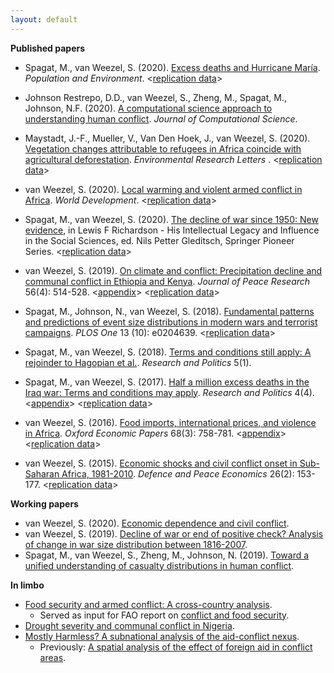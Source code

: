 ```yaml
---
layout: default
---
```


**Published papers**

* Spagat, M., van Weezel, S. (2020). [Excess deaths and Hurricane María](https://link.springer.com/article/10.1007/s11111-020-00341-x). *Population and Environment*. <[replication data](https://github.com/CommonEconomist/replication-material/tree/master/hurricane-maria)>

* Johnson Restrepo, D.D., van Weezel, S., Zheng, M., Spagat, M., Johnson, N.F. (2020). [A computational science approach to understanding human conflict](https://www.sciencedirect.com/science/article/abs/pii/S1877750319313456). *Journal of Computational Science*. 

* Maystadt, J.-F., Mueller, V., Van Den Hoek, J., van Weezel, S. (2020). [Vegetation changes attributable to refugees in Africa coincide with agricultural deforestation](https://doi.org/10.1088/1748-9326/ab6d7c). *Environmental Research Letters* . <[replication data](https://github.com/CommonEconomist/replication-material/blob/master/deforestation-refugees)>

* van Weezel, S. (2020). [Local warming and violent armed conflict in Africa](https://www.sciencedirect.com/science/article/pii/S0305750X19303560). *World Development*. <[replication data](https://github.com/CommonEconomist/replication-material/blob/master/apocalypse-now)>

* Spagat, M., van Weezel, S. (2020). [The decline of war since 1950: New evidence](https://link.springer.com/content/pdf/10.1007%2F978-3-030-31589-4_11.pdf), in Lewis F Richardson - His Intellectual Legacy and Influence in the Social Sciences, ed. Nils Petter Gleditsch, Springer Pioneer Series.  <[replication data](https://github.com/CommonEconomist/replication-material/blob/master/war-decline)>

* van Weezel, S. (2019). [On climate and conflict: Precipitation decline and communal conflict in Ethiopia and Kenya](http://commoneconomist.github.io/files/jpr.pdf). *Journal of Peace Research* 56(4): 514-528. <[appendix](http://commoneconomist.github.io/files/jpr.app.pdf)> <[replication data](https://github.com/CommonEconomist/replication-material/blob/master/climate-conflict)>

* Spagat, M., Johnson, N., van Weezel, S. (2018). [Fundamental patterns and predictions of event size distributions in modern wars and terrorist campaigns](http://commoneconomist.github.io/files/pone.13.10.pdf). *PLOS One* 13 (10): e0204639. <[replication data](https://github.com/CommonEconomist/replication-material/blob/master/david-vs-goliath)>

* Spagat, M., van Weezel, S. (2018). [Terms and conditions still apply: A rejoinder to Hagopian et al.](http://commoneconomist.github.io/files/rap.5.1.1.pdf). *Research and Politics* 5(1).  

* Spagat, M., van Weezel, S. (2017). [Half a million excess deaths in the Iraq war: Terms and conditions may apply](http://commoneconomist.github.io/files/rap.4.4.1.pdf). *Research and Politics* 4(4). <[appendix](http://commoneconomist.github.io/files/rap.4.4.1.app.pdf)>  <[replication data](https://github.com/CommonEconomist/replication-material/blob/master/excess-mortality-iraq)>    
    
* van Weezel, S. (2016). [Food imports, international prices, and violence in Africa](http://commoneconomist.github.io/files/oep.68.3.758.pdf). *Oxford Economic Papers* 68(3): 758-781.  <[appendix](http://commoneconomist.github.io/files/oep.68.3.758.app.pdf)>  <[replication data](https://github.com/CommonEconomist/replication-material/blob/master/food-prices-violence)>

* van Weezel, S. (2015). [Economic shocks and civil conflict onset in Sub-Saharan Africa, 1981-2010](http://commoneconomist.github.io/files/dpe.26.2.153.pdf). *Defence and Peace Economics* 26(2): 153-177. <[replication data](https://github.com/CommonEconomist/replication-material/blob/master/economic-shocks-conflict)>    


**Working papers**
* van Weezel, S. (2020). [Economic dependence and civil conflict](http://dx.doi.org/10.13140/RG.2.2.33232.53762).
* van Weezel, S. (2019). [Decline of war or end of positive check? Analysis of change in war size distribution between 1816-2007](http://dx.doi.org/10.13140/RG.2.2.29662.79681).
* Spagat, M., van Weezel, S., Zheng, M., Johnson, N. (2019). [Toward a unified understanding of casualty distributions in human conflict](https://arxiv.org/pdf/1911.01994.pdf).    



**In limbo**
* [Food security and armed conflict: A cross-country analysis](http://www.fao.org/3/CA0971EN/ca0971en.pdf).
    * Served as input for FAO report on [conflict and food security](http://www.fao.org/3/a-i7821e.pdf).
* [Drought severity and communal conflict in Nigeria](https://econpapers.repec.org/paper/hicwpaper/240.htm). 
*  [Mostly Harmless? A subnational analysis of the aid-conflict nexus](https://www.ucd.ie/t4cms/WP17_28.pdf).
   * Previously: [A spatial analysis of the effect of foreign aid in conflict areas](https://www.aiddata.org/publications/a-spatial-analysis-of-the-effect-of-foreign-aid-in-conflict-areas). 
